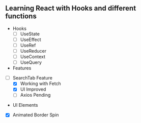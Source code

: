 ## Learning React with Hooks and different functions

- Hooks
   - [ ] UseState
   - [ ] UseEffect
   - [ ] UseRef
   - [ ] UseReducer
   - [ ] UseContext
   - [ ] UseQuery
- Features
 - [ ] SearchTab Feature
   - [x] Working with Fetch
   - [x] UI Improved 
   - [ ] Axios Pending
- UI Elements
 - [x] Animated Border Spin